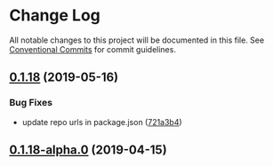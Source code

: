 # Change Log

All notable changes to this project will be documented in this file.
See [Conventional Commits](https://conventionalcommits.org) for commit guidelines.

## [0.1.18](https://github.com/datacamp-engineering/design-system/tree/master/packages/stylesheets/icon/compare/@datacamp/waffles-icon@0.1.18-alpha.0...@datacamp/waffles-icon@0.1.18) (2019-05-16)


### Bug Fixes

* update repo urls in package.json ([721a3b4](https://github.com/datacamp-engineering/design-system/tree/master/packages/stylesheets/icon/commit/721a3b4))





## [0.1.18-alpha.0](https://github.com/datacamp/design-system/compare/@datacamp/waffles-icon@0.1.18-alpha.0...@datacamp/waffles-icon@0.1.18-alpha.0) (2019-04-15)
